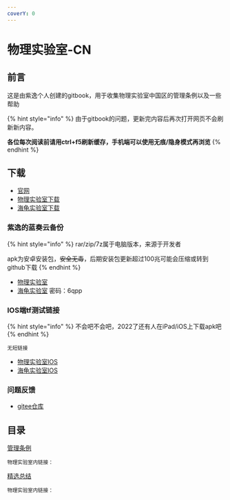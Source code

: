 ```yaml
---
coverY: 0
---
```


# 物理实验室-CN

## 前言

这是由紫逸个人创建的gitbook，用于收集物理实验室中国区的管理条例以及一些帮助

{% hint style="info" %}
由于gitbook的问题，更新完内容后再次打开网页不会刷新新内容。

**各位每次阅读前请用ctrl+f5刷新缓存，手机端可以使用无痕/隐身模式再浏览**
{% endhint %}

## 下载

* [官网](https://static.turtlesim.com/)
* [物理实验室下载](https://static.turtlesim.com/products/physics-lab/)
* [海龟实验室下载](https://static.turtlesim.com/products/turtle-universe/)

### 紫逸的蓝奏云备份

{% hint style="info" %}
rar/zip/7z属于电脑版本，来源于开发者

apk为安卓安装包，~~安全无毒~~，后期安装包更新超过100兆可能会压缩或转到github下载
{% endhint %}

* [物理实验室](https://z1y.lanzouw.com/b00ngmk7e)&#x20;
* [海龟实验室](https://z1y.lanzouw.com/b00ogcegd) 密码：6qpp

### IOS端tf测试链接

{% hint style="info" %}
不会吧不会吧，2022了还有人在iPad/iOS上下载apk吧
{% endhint %}

`无短链接`

* [物理实验室IOS](https://testflight.apple.com/join/tGtt3yIq)
* [海龟实验室IOS](https://testflight.apple.com/join/tg7pw4VV)

### 问题反馈

* [gitee仓库](https://gitee.com/organizations/turtle-sim/issues)

## 目录

[管理条例](broken-reference)

`物理实验室内链接：`



[精选总结](hei-dong-jing-xuan-guan-li-tiao-li.md)

`物理实验室内链接：`

